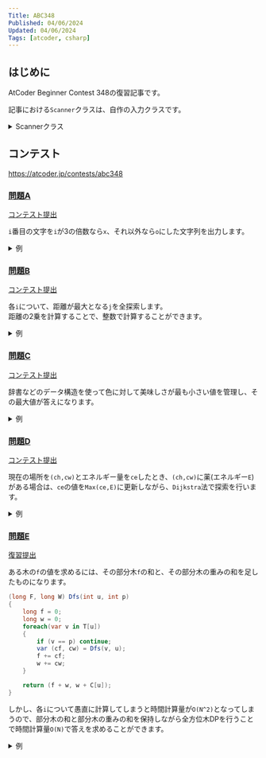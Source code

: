 ```yaml
---
Title: ABC348
Published: 04/06/2024
Updated: 04/06/2024
Tags: [atcoder, csharp]
---
```


## はじめに

AtCoder Beginner Contest 348の復習記事です。

記事における`Scanner`クラスは、自作の入力クラスです。

<details>
<summary>Scannerクラス</summary>

```csharp
public static class Scanner
{
    public static T Scan<T>() where T : IConvertible => Convert<T>(ScanStringArray()[0]);
    public static (T1, T2) Scan<T1, T2>() where T1 : IConvertible where T2 : IConvertible
    {
        var input = ScanStringArray();
        return (Convert<T1>(input[0]), Convert<T2>(input[1]));
    }
    public static (T1, T2, T3) Scan<T1, T2, T3>() where T1 : IConvertible where T2 : IConvertible where T3 : IConvertible
    {
        var input = ScanStringArray();
        return (Convert<T1>(input[0]), Convert<T2>(input[1]), Convert<T3>(input[2]));
    }
    public static (T1, T2, T3, T4) Scan<T1, T2, T3, T4>() where T1 : IConvertible where T2 : IConvertible where T3 : IConvertible where T4 : IConvertible
    {
        var input = ScanStringArray();
        return (Convert<T1>(input[0]), Convert<T2>(input[1]), Convert<T3>(input[2]), Convert<T4>(input[3]));
    }
    public static (T1, T2, T3, T4, T5) Scan<T1, T2, T3, T4, T5>() where T1 : IConvertible where T2 : IConvertible where T3 : IConvertible where T4 : IConvertible where T5 : IConvertible
    {
        var input = ScanStringArray();
        return (Convert<T1>(input[0]), Convert<T2>(input[1]), Convert<T3>(input[2]), Convert<T4>(input[3]), Convert<T5>(input[4]));
    }
    public static (T1, T2, T3, T4, T5, T6) Scan<T1, T2, T3, T4, T5, T6>() where T1 : IConvertible where T2 : IConvertible where T3 : IConvertible where T4 : IConvertible where T5 : IConvertible where T6 : IConvertible
    {
        var input = ScanStringArray();
        return (Convert<T1>(input[0]), Convert<T2>(input[1]), Convert<T3>(input[2]), Convert<T4>(input[3]), Convert<T5>(input[4]), Convert<T6>(input[5]));
    }
    public static IEnumerable<T> ScanEnumerable<T>() where T : IConvertible => ScanStringArray().Select(Convert<T>);
    private static string[] ScanStringArray()
    {
        var line = Console.ReadLine()?.Trim() ?? string.Empty;
        return string.IsNullOrEmpty(line) ? Array.Empty<string>() : line.Split(' ');
    }
    private static T Convert<T>(string value) where T : IConvertible => (T)System.Convert.ChangeType(value, typeof(T));
}
```

</details>

## コンテスト

<https://atcoder.jp/contests/abc348>

### [問題A](https://atcoder.jp/contests/abc348/tasks/abc348_a)

[コンテスト提出](https://atcoder.jp/contests/ABC348/submissions/52059334)

`i`番目の文字を`i`が3の倍数なら`x`、それ以外なら`o`にした文字列を出力します。

<details>
<summary>例</summary>

```csharp

public static void Solve()
{
    var N = Scanner.Scan<int>();
    var answer = new string(Enumerable.Range(1, N).Select(x => x % 3 == 0 ? 'x' : 'o').ToArray());
    Console.WriteLine(answer);
}
```

</details>

### [問題B](https://atcoder.jp/contests/abc348/tasks/abc348_b)

[コンテスト提出](https://atcoder.jp/contests/ABC348/submissions/52068262)

各`i`について、距離が最大となる`j`を全探索します。  
距離の2乗を計算することで、整数で計算することができます。

<details>
<summary>例</summary>

```csharp
public static void Solve()
{
    var N = Scanner.Scan<int>();
    var P = new Point[N];
    for (var i = 0; i < N; i++)
    {
        var (x, y) = Scanner.Scan<int, int>();
        P[i] = new Point(x, y);
    }

    for (var i = 0; i < N; i++)
    {
        var (x1, y1) = P[i];
        var answer = 0;
        var max = 0;
        for (var j = 0; j < N; j++)
        {
            var (x2, y2) = P[j];
            var dx = x1 - x2;
            var dy = y1 - y2;
            var d = dx * dx + dy * dy;
            if (d > max)
            {
                max = d;
                answer = j + 1;
            }
        }

        Console.WriteLine(answer);
    }
}

public readonly record struct Point(int X, int Y);
```

</details>

### [問題C](https://atcoder.jp/contests/abc348/tasks/abc348_c)

[コンテスト提出](https://atcoder.jp/contests/ABC348/submissions/52072763)

辞書などのデータ構造を使って色に対して美味しさが最も小さい値を管理し、その最大値が答えになります。

<details>
<summary>例</summary>

```csharp
public static void Solve()
{
    var N = Scanner.Scan<int>();
    var dict = new Dictionary<int, int>();
    const int Inf = 1 << 30;
    for (var i = 0; i < N; i++)
    {
        var (a, c) = Scanner.Scan<int, int>();
        if (!dict.ContainsKey(c)) dict[c] = Inf;
        dict[c] = Math.Min(dict[c], a);
    }

    var answer = dict.Values.Max();
    Console.WriteLine(answer);
}
```

</details>

### [問題D](https://atcoder.jp/contests/abc348/tasks/abc348_d)

[コンテスト提出](https://atcoder.jp/contests/ABC348/submissions/52080246)

現在の場所を`(ch,cw)`とエネルギー量を`ce`したとき、`(ch,cw)`に薬(エネルギー`E`)がある場合は、`ce`の値を`Max(ce,E)`に更新しながら、`Dijkstra`法で探索を行います。

<details>
<summary>例</summary>

```csharp
public static void Solve()
{
    var (H, W) = Scanner.Scan<int, int>();
    var A = new char[H][];
    var (sh, sw) = (-1, -1);
    var (th, tw) = (-1, -1);
    for (var i = 0; i < H; i++)
    {
        A[i] = Scanner.Scan<string>().ToCharArray();
        for (var j = 0; j < W; j++)
        {
            if (A[i][j] == 'S')
            {
                (sh, sw) = (i, j);
            }

            if (A[i][j] == 'T')
            {
                (th, tw) = (i, j);
            }
        }
    }

    var N = Scanner.Scan<int>();
    var E = new Dictionary<(int, int), int>();
    for (var i = 0; i < N; i++)
    {
        var (r, c, e) = Scanner.Scan<int, int, int>();
        E[(r - 1, c - 1)] = e;
    }

    const int Inf = 1 << 30;
    var dp = new int[H][];
    for (var i = 0; i < H; i++)
    {
        dp[i] = new int[W];
        Array.Fill(dp[i], -Inf);
    }

    dp[sh][sw] = 0;
    var queue = new PriorityQueue<(int H, int W, int E), long>();
    queue.Enqueue((sh, sw, 0), 0);
    var D4 = new[] { (1, 0), (-1, 0), (0, 1), (0, -1) };
    while (queue.TryDequeue(out var top, out _))
    {
        var (ch, cw, ce) = top;
        if (dp[ch][cw] > ce) continue;
        if (E.ContainsKey((ch, cw)))
        {
            ce = Math.Max(ce, E[(ch, cw)]);
        }

        if (ce == 0) continue;
        foreach (var (dh, dw) in D4)
        {
            var (nh, nw) = (ch + dh, cw + dw);
            if (nh < 0 || H <= nh || nw < 0 || W <= nw) continue;
            if (A[nh][nw] == '#') continue;
            var ne = ce - 1;
            if (dp[nh][nw] >= ne) continue;
            dp[nh][nw] = ne;
            queue.Enqueue((nh, nw, ne), -ne);
        }
    }

    var answer = dp[th][tw] >= 0;
    Console.WriteLine(answer ? "Yes" : "No");
}
```

</details>

### [問題E](https://atcoder.jp/contests/abc348/tasks/abc348_e)

[復習提出](https://atcoder.jp/contests/ABC348/submissions/52114743)

ある木の`f`の値を求めるには、その部分木`f`の和と、その部分木の重みの和を足したものになります。

```csharp
(long F, long W) Dfs(int u, int p)
{
    long f = 0;
    long w = 0;
    foreach(var v in T[u])
    {
        if (v == p) continue;
        var (cf, cw) = Dfs(v, u);
        f += cf;
        w += cw;
    }

    return (f + w, w + C[u]);
}
```

しかし、各`i`について愚直に計算してしまうと時間計算量が`O(N^2)`となってしまうので、部分木の和と部分木の重みの和を保持しながら全方位木DPを行うことで時間計算量`O(N)`で答えを求めることができます。

<details>
<summary>例</summary>

```csharp
public static void Solve()
{
    var N = Scanner.Scan<int>();
    var E = new (int A, int B)[N - 1];
    for (var i = 0; i < N - 1; i++)
    {
        var (a, b) = Scanner.Scan<int, int>();
        a--; b--;
        E[i] = (a, b);
    }

    var C = Scanner.ScanEnumerable<long>().ToArray();
    var dp = new ReRooting<Data>(N, new Operation(C));
    foreach (var (a, b) in E)
    {
        dp.AddEdge(a, b);
    }

    var result = dp.Calculate();
    var answer = result.Select(x => x.S).Min();
    Console.WriteLine(answer);
}

public class Operation : ReRooting<Data>.IOperation
{
    public Data Identity => new Data(0, 0);

    private readonly long[] C;
    public Operation(long[] c) => C = c;

    public Data AddRoot(int i, Data value)
    {
        return new Data(value.S + value.C, value.C + C[i]);
    }

    public Data Merge(Data left, Data right)
    {
        return new Data(left.S + right.S, left.C + right.C);
    }
}

public readonly record struct Data(long S, long C);

public class ReRooting<T>
{
    public int Size { get; init; }
    private readonly List<int>[] _edges;
    private readonly IOperation _operation;

    public ReRooting(int size, IOperation operation)
    {
        Size = size;
        _operation = operation;
        _edges = new List<int>[Size];
        for (var i = 0; i < Size; i++) _edges[i] = new List<int>();
    }

    public void AddEdge(int u, int v)
    {
        _edges[u].Add(v);
        _edges[v].Add(u);
    }

    public T[] Calculate()
    {
        var result = new T[Size];
        Array.Fill(result, _operation.Identity);
        var dp = new T[Size][];
        Dfs(0);
        Bfs(0, _operation.Identity);
        return result;

        T Dfs(int u, int p = -1)
        {
            dp[u] = new T[_edges[u].Count];
            var cum = _operation.Identity;
            for (var i = 0; i < _edges[u].Count; i++)
            {
                var v = _edges[u][i];
                if (v == p) continue;
                dp[u][i] = Dfs(v, u);
                cum = _operation.Merge(cum, dp[u][i]);
            }

            return _operation.AddRoot(u, cum);
        }

        void Bfs(int u, T value, int p = -1)
        {
            var n = _edges[u].Count;
            for (var i = 0; i < n; i++)
            {
                if (_edges[u][i] == p) dp[u][i] = value;
            }

            var cumL = new T[n + 1];
            var cumR = new T[n + 1];
            Array.Fill(cumL, _operation.Identity);
            Array.Fill(cumR, _operation.Identity);
            for (var i = 0; i < n; i++)
            {
                var j = n - 1 - i;
                cumL[i + 1] = _operation.Merge(cumL[i], dp[u][i]);
                cumR[j] = _operation.Merge(cumR[j + 1], dp[u][j]);
            }

            result[u] = _operation.AddRoot(u, cumL[n]);
            for (var i = 0; i < n; i++)
            {
                var v = _edges[u][i];
                if (v != p) Bfs(v, _operation.AddRoot(u, _operation.Merge(cumL[i], cumR[i + 1])), u);
            }
        }
    }

    public interface IOperation
    {
        public T Identity { get; }
        public T Merge(T left, T right);
        public T AddRoot(int i, T value);
    }
}
```

</details>
